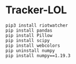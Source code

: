 # Tracker-LOL
 
```batch
pip3 install riotwatcher
pip install pandas
pip install Pillow
pip install scipy
pip install webcolors
pip uninstall numpy
pip install numpy==1.19.3
```

